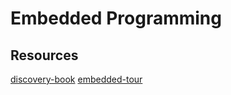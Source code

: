 # Embedded Programming



## Resources
[discovery-book](https://docs.rust-embedded.org/discovery/microbit/)
[embedded-tour](https://docs.rust-embedded.org/)
